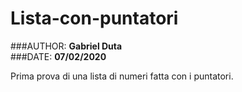 # Lista-con-puntatori
###AUTHOR: **Gabriel Duta**  
###DATE: **07/02/2020**  

Prima prova di una lista di numeri fatta con i puntatori. 

